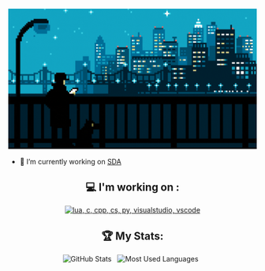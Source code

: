 <div align="center">

[![Hello World, I'm Zolty!](assets/header.gif)](https://github.com/70lty)


</div>
</div>
</div>

- 🔭 I’m currently working on [SDA](https://discord.gg/sdajjk)
  
<div align="center">

## 💻 I'm working on :

[![lua, c, cpp, cs, py, visualstudio, vscode](https://skillicons.dev/icons?i=lua,c,cpp,cs,visualstudio,vscode,py)](https://skillicons.dev)

## 🏆 My Stats:

<p>
    <img height=175 alt="GitHub Stats" src="https://github-readme-stats.vercel.app/api?username=70lty&show_icons=true&count_private=true&theme=dark" />&nbsp;&nbsp;
    <img height=175 alt="Most Used Languages" src="https://github-readme-stats.vercel.app/api/top-langs/?username=70lty&layout=compact&theme=dark" />&nbsp;&nbsp;
</p>
